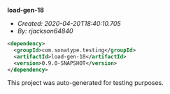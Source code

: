 **load-gen-18**
+ _Created: 2020-04-20T18:40:10.705_
+ _By: rjackson64840_

```xml
<dependency>
  <groupId>com.sonatype.testing</groupId>
  <artifactId>load-gen-18</artifactId>
  <version>0.9.0-SNAPSHOT</version>
</dependency>
```

This project was auto-generated for testing purposes.
